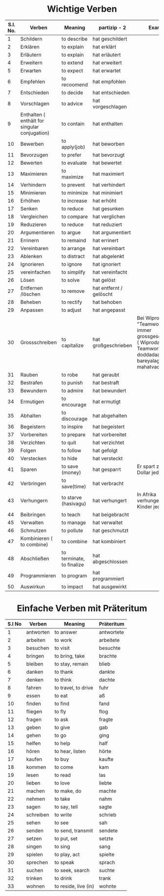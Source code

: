 <h1 align="center"> Wichtige Verben </h1>

|S.I. No.|Verben|Meaning|partizip - 2|Example|
|-----|---------|-----|-------------|------|
|	1	|	 Schildern	|	to describe	|	hat geschildert	|		|
|	2	|	 Erklären	|	to explain	|	hat erklärt	|		|
|	3	|	 Erläutern	|	to explain	|	hat erläutert	|		|
|	4	|	 Erweitern	|	to extend	|	hat erweitert	|		|
|	5	|	 Erwarten	|	to expect	|	hat erwartet	|		|
|	6	|	 Empfehlen	|	to recoomend	|	hat empfohlen	|		|
|	7	|	 Entschieden	|	to decide	|	hat entschieden	|		|
|	8	|	 Vorschlagen	|	to advice	|	hat vorgeschlagen	|		|
|	9	|	 Enthalten ( enthält for singular conjugation)	|	to contain	|	hat enthalten	|		|
|	10	|	 Bewerben	|	to apply(job)	|	hat beworben	|		|
|	11	|	 Bevorzugen	|	to prefer	|	hat bevorzugt	|		|
|	12	|	 Bewerten	|	to evaluate	|	hat bewertet	|		|
|	13	|	 Maximieren	|	to maximize	|	hat maximiert	|		|
|	14	|	 Verhindern	|	to prevent	|	hat verhindert	|		|
|	15	|	 Minimieren	|	to minimize	|	hat minimiert	|		|
|	16	|	 Erhöhen	|	to increase	|	hat erhöht	|		|
|	17	|	 Senken	|	to reduce	|	hat gesunken	|		|
|	18	|	 Vergleichen	|	to compare	|	hat verglichen	|		|
|	19	|	 Reduzieren	|	to reduce	|	hat reduziert	|		|
|	20	|	 Argumentieren	|	to argue	|	hat argumentiert	|		|
|	21	|	 Errinern	|	to remaind	|	hat errinert	|		|
|	22	|	 Vereinbaren	|	to arrange	|	hat vereinbart	|		|
|	23	|	 Ablenken	|	to distract	|	hat abgelenkt	|		|
|	24	|	 Ignorieren	|	to ignore	|	hat ignoriert	|		|
|	25	|	vereinfachen	|	to simplify	|	hat vereinfacht	|		|
|	26	|	 Lösen	|	to solve	|	hat gelöst	|		|
|	27	|	 Entfernen /löschen	|	to remove	|	hat entfernt / gelöscht	|		|
|	28	|	 Beheben	|	to rectify	|	hat behoben	|		|
|	29	|	 Anpassen	|	to adjust	|	hat angepasst	|		|
|	30	|	 Grossschreiben	|	to capitalize	|	hat großgeschrieben	|	 Bei Wipro wurde "Teamwork" immer grossgeschrieben ( Wiprodalli Teamwork doddadaagi bareyalaguttade=> mahatvaddagide*)	|
|	31	|	 Rauben	|	to robe	|	hat geraubt	|		|
|	32	|	Bestrafen	|	to punish	|	hat bestraft	|		|
|	33	|	Bewundern	|	to admire	|	hat bewundert	|		|
|	34	|	Ermutigen	|	to encourage	|	hat ermutigt	|		|
|	35	|	Abhalten	|	to discourage	|	hat abgehalten	|		|
|	36	|	Begeistern	|	to inspire	|	hat begeistert	|		|
|	37	|	 Vorbereiten	|	to prepare	|	hat vorbereitet	|		|
|	38	|	 Verzichten	|	to quit	|	hat verzichtet	|		|
|	39	|	 Folgen 	|	to follow	|	hat gefolgt	|		|
|	40	|	 Verstecken	|	to hide	|	hat versteckt	|		|
|	41	|	 Sparen	|	to save (money)	|	hat gesparrt	|	Er spart zehn Dollar jede Woche	|
|	42	|	 Verbringen	|	to save(time)	|	hat verbracht	|		|
|	43	|	 Verhungern 	|	to starve (hasivagu)	|	hat verhungert	|	 In Afrika verhungern viele Kinder jeden Tag	|
|	44	|	 Beibringen	|	to teach	|	hat beigebracht	|		|
|	45	|	 Verwalten	|	to manage	|	hat verwaltet	|		|
|	46	|	 Schmutzen	|	to pollute	|	hat geschmutzt	|		|
|	47	|	 Kombinieren ( to combine)	|	to combine	|	hat kombiniert	|		|
|	48	|	 Abschließen	|	to terminate, to finalize	|	hat abgeschlossen	|		|
|	49	|	 Programmieren	|	to program	|	hat programmiert	|		|
|	50	|	Auswirkun	|	to impact	|	hat ausgewirkt	|		|


<h1 align="center"> Einfache Verben mit Präteritum </h1>

|	S.I No	|	Verben	|	Meaning	|	Präteritum	|
|---------|---------|--------|----------|
|	1	|	antworten	|	to answer	|	antwortete	|
|	2	|	arbeiten	|	to work	|	arbeitete	|
|	3	|	besuchen	|	to visit	|	besuchte	|
|	4	|	bringen	|	to bring, take	|	brachte	|
|	5	|	bleiben	|	to stay, remain	|	blieb	|
|	6	|	danken	|	to thank	|	dankte	|
|	7	|	denken	|	to think	|	dachte	|
|	8	|	fahren	|	to travel, to drive	|	fuhr	|
|	9	|	essen	|	to eat	|	aß	|
|	10	|	finden	|	to find	|	fand	|
|	11	|	fliegen	|	to fly	|	flog	|
|	12	|	fragen	|	to ask	|	fragte	|
|	13	|	geben	|	to give	|	gab	|
|	14	|	gehen	|	to go	|	ging	|
|	15	|	helfen	|	to help	|	half	|
|	16	|	hören	|	to hear, listen	|	hörte	|
|	17	|	kaufen	|	to buy	|	kaufte	|
|	18	|	kommen	|	to come	|	kam	|
|	19	|	lesen	|	to read	|	las	|
|	20	|	lieben	|	to love	|	liebte	|
|	21	|	machen	|	to make, do	|	machte	|
|	22	|	nehmen	|	to take	|	nahm	|
|	23	|	sagen	|	to say, tell	|	sagte	|
|	24	|	schreiben	|	to write	|	schrieb	|
|	25	|	sehen	|	to see	|	sah	|
|	26	|	senden	|	to send, transmit	|	sendete	|
|	27	|	setzen	|	to put, set	|	setzte	|
|	28	|	singen	|	to sing	|	sang	|
|	29	|	spielen	|	to play, act	|	spielte	|
|	30	|	sprechen	|	to speak	|	sprach	|
|	31	|	suchen	|	to seek, search	|	suchte	|
|	32	|	trinken	|	to drink	|	trank	|
|	33	|	wohnen	|	to reside, live (in)	|	wohnte	|
